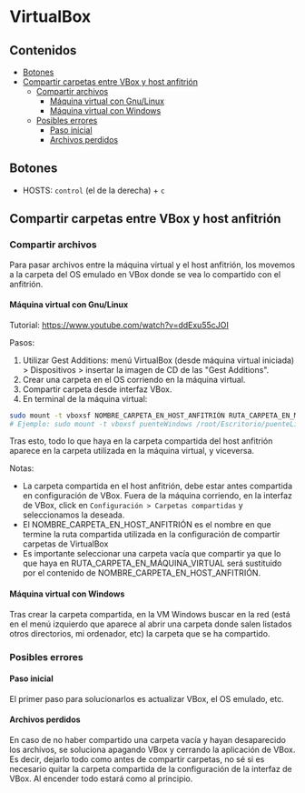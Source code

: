 # VirtualBox

## Contenidos

- [Botones](#botones)
- [Compartir carpetas entre VBox y host anfitrión](#compartir-carpetas-entre-vbox-y-host-anfitrión)
  - [Compartir archivos](#compartir-archivos)
    - [Máquina virtual con Gnu/Linux](#máquina-virtual-con-gnu/linux)
    - [Máquina virtual con Windows](#máquina-virtual-con-windows)
  - [Posibles errores](#posibles-errores)
    - [Paso inicial](#paso-inicial)
    - [Archivos perdidos](#archivos-perdidos)

## Botones

- HOSTS: `control` (el de la derecha) + `c`

## Compartir carpetas entre VBox y host anfitrión

### Compartir archivos

Para pasar archivos entre la máquina virtual y el host anfitrión, los movemos a la carpeta del OS emulado en VBox donde se vea lo compartido con el anfitrión.

#### Máquina virtual con Gnu/Linux

Tutorial: <https://www.youtube.com/watch?v=ddExu55cJOI>

Pasos:

1. Utilizar Gest Additions: menú VirtualBox (desde máquina virtual iniciada) > Dispositivos > insertar la imagen de CD de las "Gest Additions".
2. Crear una carpeta en el OS corriendo en la máquina virtual.
3. Compartir carpeta desde interfaz VBox.
4. En terminal de la máquina virtual:

```bash
sudo mount -t vboxsf NOMBRE_CARPETA_EN_HOST_ANFITRIÓN RUTA_CARPETA_EN_MÁQUINA_VIRTUAL
# Ejemplo: sudo mount -t vboxsf puenteWindows /root/Escritorio/puenteLinux
```

Tras esto, todo lo que haya en la carpeta compartida del host anfitrión aparece en la carpeta utilizada en la máquina virtual, y viceversa.

Notas:

- La carpeta compartida en el host anfitrión, debe estar antes compartida en configuración de VBox. Fuera de la máquina corriendo, en la interfaz de VBox, click en `Configuración > Carpetas compartidas` y seleccionamos la deseada.
- El NOMBRE_CARPETA_EN_HOST_ANFITRIÓN es el nombre en que termine la ruta compartida utilizada en la configuración de compartir carpetas de VirtualBox
- Es importante seleccionar una carpeta vacía que compartir ya que lo que haya en RUTA_CARPETA_EN_MÁQUINA_VIRTUAL será sustituido por el contenido de NOMBRE_CARPETA_EN_HOST_ANFITRIÓN.

#### Máquina virtual con Windows

Tras crear la carpeta compartida, en la VM Windows buscar en la red (está en el menú izquierdo que aparece al abrir una carpeta donde salen listados otros directorios, mi ordenador, etc) la carpeta que se ha compartido.

### Posibles errores

#### Paso inicial

El primer paso para solucionarlos es actualizar VBox, el OS emulado, etc.

#### Archivos perdidos

En caso de no haber compartido una carpeta vacía y hayan desaparecido los archivos, se soluciona apagando VBox y cerrando la aplicación de VBox. Es decir, dejarlo todo como antes de compartir carpetas, no sé si es necesario quitar la carpeta compartida de la configuración de la interfaz de VBox. Al encender todo estará como al principio.

